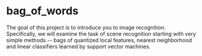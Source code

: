 # bag_of_words
The goal of this project is to introduce you to image recognition. Specifically, we will examine the task of scene recognition starting with very simple methods -- bags of quantized local features, nearest neighborhood and linear classifiers learned by support vector machines.
